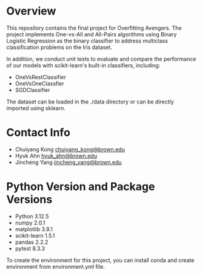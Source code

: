 # Overview 
This repository contains the final project for Overfitting Avengers. The project implements One-vs-All and All-Pairs algorithms using Binary Logistic Regression as the binary classifier to address multiclass classification problems on the Iris dataset.

In addition, we conduct unit tests to evaluate and compare the performance of our models with scikit-learn's built-in classifiers, including:
- OneVsRestClassifier
- OneVsOneClassfier
- SGDClassifier

The dataset can be loaded in the ./data directory or can be directly imported using sklearn. 

# Contact Info
- Chuiyang Kong chuiyang_kong@brown.edu
- Hyuk     Ahn  hyuk_ahn@brown.edu
- Jincheng Yang jincheng_yang@brown.edu

# Python Version and Package Versions
- Python       3.12.5
- numpy        2.0.1
- matplotlib   3.9.1
- scikit-learn 1.5.1
- pandas       2.2.2
- pytest       8.3.3

To create the environment for this project, you can install conda and create environment from environment.yml file.






